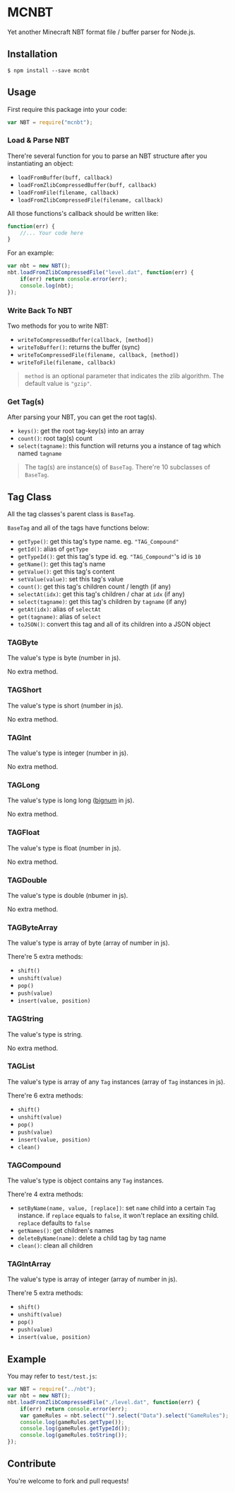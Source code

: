 # MCNBT

Yet another Minecraft NBT format file / buffer parser for Node.js.

## Installation

```shell
$ npm install --save mcnbt
```

## Usage

First require this package into your code:

```javascript
var NBT = require("mcnbt");
```

### Load & Parse NBT

There're several function for you to parse an NBT structure after you instantiating
an object:

+ `loadFromBuffer(buff, callback)`
+ `loadFromZlibCompressedBuffer(buff, callback)`
+ `loadFromFile(filename, callback)`
+ `loadFromZlibCompressedFile(filename, callback)`

All those functions's callback should be written like:

```javascript
function(err) {
    //... Your code here
}
```

For an example:

```javascript
var nbt = new NBT();
nbt.loadFromZlibCompressedFile("level.dat", function(err) {
    if(err) return console.error(err);
    console.log(nbt);
});
```

### Write Back To NBT

Two methods for you to write NBT:

+ `writeToCompressedBuffer(callback, [method])`
+ `writeToBuffer()`: returns the buffer (sync)
+ `writeToCompressedFile(filename, callback, [method])`
+ `writeToFile(filename, callback)`

> `method` is an optional parameter that indicates the zlib algorithm. The default
> value is `"gzip"`.

### Get Tag(s)

After parsing your NBT, you can get the root tag(s).

+ `keys()`: get the root tag-key(s) into an array
+ `count()`: root tag(s) count
+ `select(tagname)`: this function will returns you a instance of tag which named `tagname`

> The tag(s) are instance(s) of `BaseTag`. There're 10 subclasses of `BaseTag`.

## Tag Class

All the tag classes's parent class is `BaseTag`.

`BaseTag` and all of the tags have functions below:

+ `getType()`: get this tag's type name. eg. `"TAG_Compound"`
+ `getId()`: alias of `getType`
+ `getTypeId()`: get this tag's type id. eg. `"TAG_Compound"`'s id is `10`
+ `getName()`: get this tag's name
+ `getValue()`: get this tag's content
+ `setValue(value)`: set this tag's value
+ `count()`: get this tag's children count / length (if any)
+ `selectAt(idx)`: get this tag's children / char at `idx` (if any)
+ `select(tagname)`: get this tag's children by `tagname` (if any)
+ `getAt(idx)`: alias of `selectAt`
+ `get(tagname)`: alias of `select`
+ `toJSON()`: convert this tag and all of its children into a JSON object

### TAGByte

The value's type is byte (number in js).

No extra method.

### TAGShort

The value's type is short (number in js).

No extra method.

### TAGInt

The value's type is integer (number in js).

No extra method.

### TAGLong

The value's type is long long ([bignum](https://github.com/justmoon/node-bignum)
in js).

No extra method.

### TAGFloat

The value's type is float (number in js).

No extra method.

### TAGDouble

The value's type is double (nbumer in js).

No extra method.

### TAGByteArray

The value's type is array of byte (array of number in js).

There're 5 extra methods:

+ `shift()`
+ `unshift(value)`
+ `pop()`
+ `push(value)`
+ `insert(value, position)`

### TAGString

The value's type is string.

No extra method.

### TAGList

The value's type is array of any `Tag` instances (array of `Tag` instances in js).

There're 6 extra methods:

+ `shift()`
+ `unshift(value)`
+ `pop()`
+ `push(value)`
+ `insert(value, position)`
+ `clean()`

### TAGCompound

The value's type is object contains any `Tag` instances.

There're 4 extra methods:

+ `setByName(name, value, [replace])`: set `name` child into a certain `Tag` instance.
  if `replace` equals to `false`, it won't replace an exsiting child. `replace` defaults to `false`
+ `getNames()`: get children's names
+ `deleteByName(name)`: delete a child tag by tag name
+ `clean()`: clean all children

### TAGIntArray

The value's type is array of integer (array of number in js).

There're 5 extra methods:

+ `shift()`
+ `unshift(value)`
+ `pop()`
+ `push(value)`
+ `insert(value, position)`

## Example

You may refer to `test/test.js`:

```javascript
var NBT = require("../nbt");
var nbt = new NBT();
nbt.loadFromZlibCompressedFile("./level.dat", function(err) {
    if(err) return console.error(err);
    var gameRules = nbt.select("").select("Data").select("GameRules");
    console.log(gameRules.getType());
    console.log(gameRules.getTypeId());
    console.log(gameRules.toString());
});
```

## Contribute

You're welcome to fork and pull requests!

